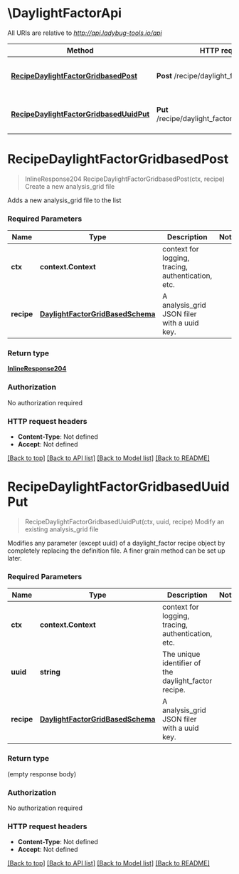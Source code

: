 # \DaylightFactorApi

All URIs are relative to *http://api.ladybug-tools.io/api*

Method | HTTP request | Description
------------- | ------------- | -------------
[**RecipeDaylightFactorGridbasedPost**](DaylightFactorApi.md#RecipeDaylightFactorGridbasedPost) | **Post** /recipe/daylight_factor/gridbased | Create a new analysis_grid file
[**RecipeDaylightFactorGridbasedUuidPut**](DaylightFactorApi.md#RecipeDaylightFactorGridbasedUuidPut) | **Put** /recipe/daylight_factor/gridbased/{uuid} | Modify an existing analysis_grid file


# **RecipeDaylightFactorGridbasedPost**
> InlineResponse204 RecipeDaylightFactorGridbasedPost(ctx, recipe)
Create a new analysis_grid file

Adds a new analysis_grid file to the list

### Required Parameters

Name | Type | Description  | Notes
------------- | ------------- | ------------- | -------------
 **ctx** | **context.Context** | context for logging, tracing, authentication, etc.
  **recipe** | [**DaylightFactorGridBasedSchema**](DaylightFactorGridBasedSchema.md)| A analysis_grid JSON filer with a uuid key. | 

### Return type

[**InlineResponse204**](inline_response_204.md)

### Authorization

No authorization required

### HTTP request headers

 - **Content-Type**: Not defined
 - **Accept**: Not defined

[[Back to top]](#) [[Back to API list]](../README.md#documentation-for-api-endpoints) [[Back to Model list]](../README.md#documentation-for-models) [[Back to README]](../README.md)

# **RecipeDaylightFactorGridbasedUuidPut**
> RecipeDaylightFactorGridbasedUuidPut(ctx, uuid, recipe)
Modify an existing analysis_grid file

Modifies any parameter (except uuid) of a daylight_factor recipe object by completely replacing the definition file. A finer grain method can be set up later.

### Required Parameters

Name | Type | Description  | Notes
------------- | ------------- | ------------- | -------------
 **ctx** | **context.Context** | context for logging, tracing, authentication, etc.
  **uuid** | **string**| The unique identifier of the daylight_factor recipe. | 
  **recipe** | [**DaylightFactorGridBasedSchema**](DaylightFactorGridBasedSchema.md)| A analysis_grid JSON filer with a uuid key. | 

### Return type

 (empty response body)

### Authorization

No authorization required

### HTTP request headers

 - **Content-Type**: Not defined
 - **Accept**: Not defined

[[Back to top]](#) [[Back to API list]](../README.md#documentation-for-api-endpoints) [[Back to Model list]](../README.md#documentation-for-models) [[Back to README]](../README.md)

